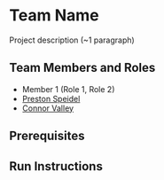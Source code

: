 # Team Name

Project description (~1 paragraph)

## Team Members and Roles

* Member 1 (Role 1, Role 2)
* [Preston Speidel](https://github.com/preston-speidel/CIS350-HW2-Speidel)
* [Connor Valley](https://github.com/connor-valley1/CIS350-HW2-VALLEY)

## Prerequisites

## Run Instructions

